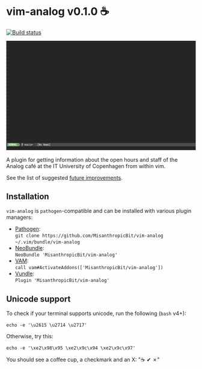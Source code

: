 vim-analog v0.1.0 :coffee:
==========================

[![Build status](https://travis-ci.org/MisanthropicBit/vim-analog.svg?branch=master)](https://travis-ci.org/MisanthropicBit/vim-analog)

![Example of using vim-analog](/demo.gif?raw=true)

A plugin for getting information about the open hours and staff of the Analog café at the IT
University of Copenhagen from within vim.

<!--[Contributions are always welcome](https://github.com/MisanthropicBit/vim-analog/CONTRIBUTING.md)!-->

See the list of suggested [future improvements](https://github.com/MisanthropicBit/vim-analog/FUTURE.md).

Installation
------------

`vim-analog` is `pathogen`-compatible and can be installed with various plugin managers:

* [Pathogen](https://github.com/tpope/vim-pathogen):\
  `git clone https://github.com/MisanthropicBit/vim-analog ~/.vim/bundle/vim-analog`
* [NeoBundle](https://github.com/Shougo/neobundle.vim):\
  `NeoBundle 'MisanthropicBit/vim-analog'`
* [VAM](https://github.com/MarcWeber/vim-addon-manager):\
  `call vam#ActivateAddons(['MisanthropicBit/vim-analog'])`
* [Vundle](https://github.com/VundleVim/Vundle.vim):\
  `Plugin 'MisanthropicBit/vim-analog'`

Unicode support
---------------

To check if your terminal supports unicode, run the following (`bash` v4+):

```
echo -e '\u2615 \u2714 \u2717'
```

Otherwise, try this:

```
echo -e '\xe2\x98\x95 \xe2\x9c\x94 \xe2\x9c\x97'
```

You should see a coffee cup, a checkmark and an X: "☕ ✔ ✗"
